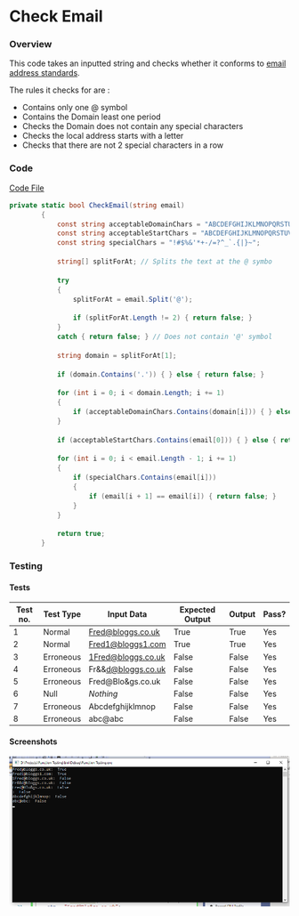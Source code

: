 # Check Email

### Overview
This code takes an inputted  string and checks whether it conforms to [email address standards](http://rumkin.com/software/email/rules.php).

The rules it checks for are :
* Contains only one @ symbol
* Contains the Domain least one period
* Checks the Domain does not contain any special characters
* Checks the local address starts with a letter
* Checks that there are not 2 special characters in a row


### Code

[Code File](https://github.com/joesunley/NEA-Project/blob/master/Resources/Code%20Files/Functions/CheckEmail.cs)

```csharp
private static bool CheckEmail(string email)
        {
            const string acceptableDomainChars = "ABCDEFGHIJKLMNOPQRSTUVWXYZabcdefghijklmnopqrstuvwxyz0123456789-.";
            const string acceptableStartChars = "ABCDEFGHIJKLMNOPQRSTUVWXYZabcdefghijklmnopqrstuvwxyz";
            const string specialChars = "!#$%&'*+-/=?^_`.{|}~";

            string[] splitForAt; // Splits the text at the @ symbo

            try
            {
                splitForAt = email.Split('@');

                if (splitForAt.Length != 2) { return false; }
            }
            catch { return false; } // Does not contain '@' symbol

            string domain = splitForAt[1];

            if (domain.Contains('.')) { } else { return false; }

            for (int i = 0; i < domain.Length; i += 1)
            {
                if (acceptableDomainChars.Contains(domain[i])) { } else { return false; }
            }

            if (acceptableStartChars.Contains(email[0])) { } else { return false; }

            for (int i = 0; i < email.Length - 1; i += 1)
            {
                if (specialChars.Contains(email[i]))
                {
                    if (email[i + 1] == email[i]) { return false; }
                }
            }

            return true;
        }

```
### Testing

#### Tests

Test no. | Test Type | Input Data | Expected Output | Output | Pass?
---------|-----------|------------|-----------------|--------|------
1  |Normal|Fred@bloggs.co.uk|True|True| Yes
2  |Normal|Fred1@bloggs1.com|True|True| Yes
3  |Erroneous|1Fred@bloggs.co.uk|False|False| Yes
4  |Erroneous|Fr&&d@bloggs.co.uk|False|False| Yes
5  |Erroneous|Fred@Blo&gs.co.uk|False|False| Yes
6  |Null|*Nothing*|False|False| Yes
7  |Erroneous|Abcdefghijklmnop|False|False| Yes
8  |Erroneous|abc@abc|False|False| Yes

#### Screenshots
![](https://raw.githubusercontent.com/joesunley/NEA-Project/master/Resources/CheckEmail%20Testing%20Screenshots.png)

